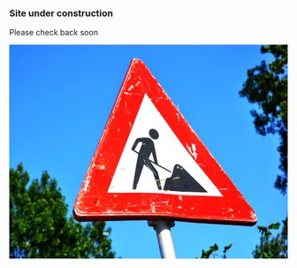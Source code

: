 <!--- ### Site under construction {style=text-align:center} --->

<!--- Please check back soon {style=text-align:center} --->

<!--- ![coming-soon-construction-sign-roadsign](/assets/images/coming-soon-construction-sign-roadsign.jpg =583x387) --->

<h3>Site under construction</h3>
<p><a>Please check back soon</a></p>
<img src="/assets/images/coming-soon-construction-sign-roadsign.jpg" alt="Coming soon..." width="583" height="387"/>
